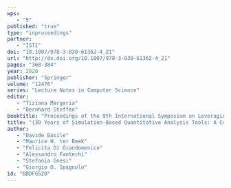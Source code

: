 ```yaml
---
wps: 
   - "5"
published: "true"
type: "inproceedings"
partner: 
   - "ISTI"
doi: "10.1007/978-3-030-61362-4_21"
url: "http://dx.doi.org/10.1007/978-3-030-61362-4_21"
pages: "368-384"
year: 2020
publisher: "Springer"
volume: "12476"
series: "Lecture Notes in Computer Science"
editor: 
   - "Tiziana Margaria"
   - "Bernhard Steffen"
booktitle: "Proceedings of the 9th International Symposium on Leveraging Applications of Formal Methods, Verification and Validation: Verification Principles (ISoLA 2020), part I"
title: "{30 Years of Simulation-Based Quantitative Analysis Tools: A Comparison Experiment Between Möbius and Uppaal SMC}"
author: 
   - "Davide Basile"
   - "Maurice H. ter Beek"
   - "Felicita Di Giandomenico"
   - "Alessandro Fantechi"
   - "Stefania Gnesi"
   - "Giorgio O. Spagnolo"
id: "BBDFGS20"
---
```

